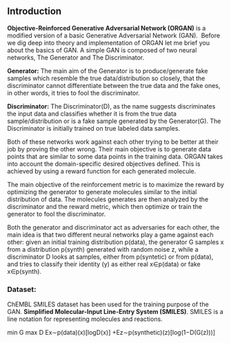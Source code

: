 
<h2>Introduction</h2>
<b>Objective-Reinforced Generative Adversarial Network (ORGAN)</b> is a modified version of a basic Generative Adversarial Network (GAN). 
Before we dig deep into theory and implementation of ORGAN let me brief you about the basics of GAN.
A simple GAN is composed of two neural networks, The Generator and The Discriminator. 

<b> Generator:</b> The main aim of the Generator is to produce/generate fake samples which resemble the true data/distribution so closely, that the discriminator cannot differentiate between the true data and the fake ones, in other words, it tries to fool the discriminator. 

<b>Discriminator:</b> The Discriminator(D), as the name suggests discriminates the input data and classifies whether it is from the true
data sample/distribution or is a fake sample generated by the Generator(G). The Discriminator is initially trained on true labeled data 
samples.

Both of these networks work against each other trying to be better at their job by proving the other wrong. Their main objective is to 
generate data points that are similar to some data points in the training data. ORGAN takes into account the domain-specific desired 
objectives defined. This is achieved by using a reward function for each generated molecule. 


The main objective of the reinforcement metric is to maximize the reward by optimizing the generator to generate molecules similar to the initial distribution of data. The molecules generates are then analyzed by the discriminator and the reward metric, which then optimize or train the generator to fool the discriminator.

Both the generator and discriminator act as adversaries for each other, the main idea is that two different neural networks play a game 
against each other: given an initial training distribution p(data), the generator G samples x from a distribution p(synth) generated with random noise z, while a discriminator D looks at samples, either from p(syntetic) or from p(data), and tries to classify their identity (y) as either real x∈p(data) or fake x∈p(synth).

<h3>Dataset:</h3> 
ChEMBL SMILES dataset has been used for the training purpose of the GAN. <b>Simplified Molecular-Input Line-Entry System (SMILES)</b>. SMILES is a line notation for representing molecules and reactions.


min G max D Ex∼p(data)(x)[logD(x)] +Ez∼p(synthetic)(z)[log(1−D(G(z)))]


